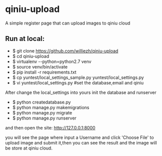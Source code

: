  qiniu-upload
==============
A simple register page that can upload images to qiniu cloud
## Run at local:
* $ git clone https://github.com/williezh/qiniu-upload
* $ cd qiniu-upload
* $ virtualenv --python=python2.7 venv
* $ source venv/bin/activate
* $ pip install -r requirements.txt
* $ cp yuntest/local_settings_sample.py yuntest/local_settings.py
* $ vi yuntest/local_settings.py #set the database,email and qiniu

After change the local_settings into yours
init the database and runserver

* $ python createdatabase.py
* $ python manage.py makemigrations
* $ python manage.py migrate
* $ python manage.py runserver

and then open the site: http://127.0.0.1:8000

you will see the page where input a Username and 
click 'Choose File' to upload image and submit it,then you can
see the result and the image will be store at qiniu cloud.
